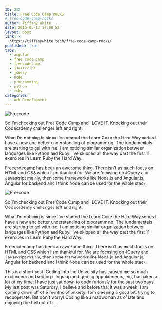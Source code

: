 ```yaml
---
ID: 252
title: Free Code Camp ROCKS
# free-code-camp-rocks
author: Tiffany White
date: 2015-05-13 17:00:52
layout: post
link: >
  https://tiffanywhite.tech/free-code-camp-rocks/
published: true
tags:
  - angular
  - free code camp
  - freecodecamp
  - javascript
  - jquery
  - node
  - programming
  - python
  - ruby
categories:
  - Web Development
---
```



<img class=" alignright" src="https://helloburgh.me/wp-content/uploads/2015/05/wpid-camper-image-placeholder.png" alt="Freecode" />

So I’m checking out Free Code Camp and I LOVE IT. Knocking out their Codecademy challenges left and right.

What I’m noticing is since I’ve started the Learn Code the Hard Way series I have a new and better understanding of programming. The fundamentals are starting to gel with me. I am noticing similar organization between languages like Python and Ruby. I’ve skipped all the way past the first 11 exercises in Learn Ruby the Hard Way.

Freecodecamp has been an awesome thing. There isn’t as much focus on HTML and CSS which I am thankful for. We are focusing on JQuery and Javascript mainly, then some frameworks like Node.js and Angular.js, Angular for backend and I think Node can be used for the whole stack.




<img class=" alignright" src="https://helloburgh.me/wp-content/uploads/2015/05/wpid-camper-image-placeholder.png" alt="Freecode" />

So I’m checking out Free Code Camp and I LOVE IT. Knocking out their Codecademy challenges left and right.

What I’m noticing is since I’ve started the Learn Code the Hard Way series I have a new and better understanding of programming. The fundamentals are starting to gel with me. I am noticing similar organization between languages like Python and Ruby. I’ve skipped all the way past the first 11 exercises in Learn Ruby the Hard Way.

Freecodecamp has been an awesome thing. There isn’t as much focus on HTML and CSS which I am thankful for. We are focusing on JQuery and Javascript mainly, then some frameworks like Node.js and Angular.js, Angular for backend and I think Node can be used for the whole stack.





This is a short post. Getting into the University has caused me so much excitement and setting things up and getting appointments, etc, has taken a lot of my time. I have just sat down to code furiously for the past two days. My last post was Saturday, I believe and before that it was a week. I am coming down off of 5 months of anxiety. I am sleeping a good bit, trying to recooperate. But don’t worry! Coding like a madwoman as of late and enjoying the hell out of it.